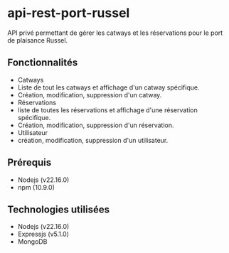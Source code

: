 ﻿# api-rest-port-russel     
API privé permettant de gérer les catways et les réservations pour le port de plaisance Russel.   

## Fonctionnalités   
* Catways   
 * Liste de tout les catways et affichage d'un catway spécifique.
 * Création, modification, suppression d'un catway.
* Réservations   
 * liste de toutes les réservations et affichage d'une réservation spécifique.   
 * Création, modification, suppression d'un réservation.   
* Utilisateur  
 * création, modification, suppression d'un utilisateur.  

## Prérequis   
* Nodejs (v22.16.0)   
* npm (10.9.0)  

## Technologies utilisées   
* Nodejs (v22.16.0)   
* Expressjs (v5.1.0)   
* MongoDB


  


